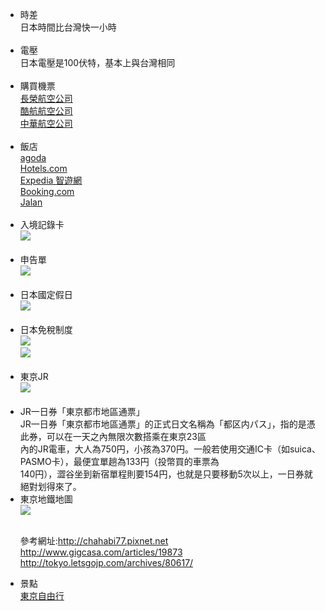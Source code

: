﻿ 
<UL>
<LI>時差<br>
日本時間比台灣快一小時<br><br>
<LI>電壓<br>
日本電壓是100伏特，基本上與台灣相同<br><br>
 <LI>購買機票<br>
<a href="https://www.evaair.com/zh-tw/index.html">長榮航空公司</a><br>
<a href="http://www.flyscoot.com/zhtw/">酷航航空公司</a><br>
 <a href="https://www.china-airlines.com/tw/zh/">中華航空公司</a><br><br>
<LI>飯店<br>
 <a href="http://goo.gl/QL2PRX">agoda</a><br>
 <a href="http://bit.ly/25pSPFC">Hotels.com</a><br>
 <a href="http://goo.gl/DPfLXo">Expedia 智遊網</a><br>
 <a href="http://bit.ly/25pUKtQ">Booking.com</a><br>
 <a href="http://www.jalan.net/">Jalan</a><br><br>
<LI>入境記錄卡<br>
 <img src="https://pic.pimg.tw/chahabi77/1459440203-2996791513_l.jpg?v=1459440204"><br><br>
<li>申告單<br>
<img src="https://pic.pimg.tw/chahabi77/1443432697-1922872476.jpg"><br><br>

<LI>日本國定假日<br>
<img src="https://pic.pimg.tw/chahabi77/1442745421-968379610_l.jpg?v=1442745422"><br><br>

<LI>日本免稅制度<br>
<img src="https://pic.pimg.tw/chahabi77/1462283133-2415489148.jpg?v=1462283162"><br>
<img src="https://pic.pimg.tw/chahabi77/1462283139-755899946_l.gif?v=1462283163"><br>


<br>
 <LI>東京JR<br>
<img src="http://d10pyp7ylo9bub.cloudfront.net/2017/02/JR1dayticket_map_01.png" ><br><br>
<LI>JR一日券「東京都市地區通票」<br>
JR一日券「東京都市地區通票」的正式日文名稱為「都区内パス」，指的是憑此券，可以在一天之內無限次數搭乘在東京23區<br>
內的JR電車，大人為750円，小孩為370円。一般若使用交通IC卡（如suica、PASMO卡），最便宜單趟為133円（投幣買的車票為<br>
140円），澀谷坐到新宿單程則要154円，也就是只要移動5次以上，一日券就絕對划得來了。<br>
 <LI>東京地鐵地圖<br>
<img src="http://simg314.magcasa.com/content_images/2014/07/19/19873/1405700134_51.jpg" ><br><br>


參考網址:http://chahabi77.pixnet.net<br>
	 http://www.gigcasa.com/articles/19873<br>
	 http://tokyo.letsgojp.com/archives/80617/<br>
<LI>景點<br>
<a href="https://i294672.github.io">東京自由行</a>